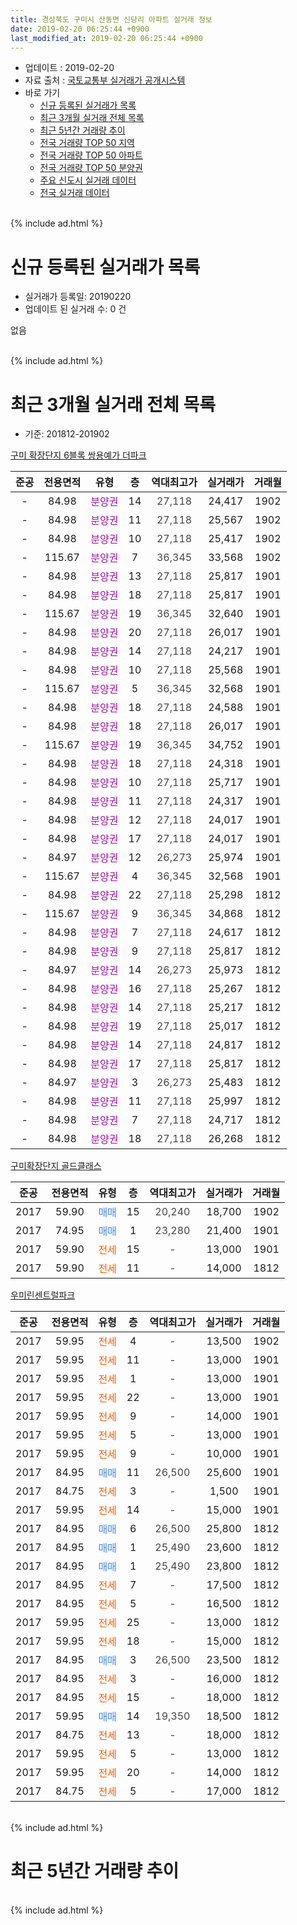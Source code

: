 ```yaml
---
title: 경상북도 구미시 산동면 신당리 아파트 실거래 정보
date: 2019-02-20 06:25:44 +0900
last_modified_at: 2019-02-20 06:25:44 +0900
---
```


* 업데이트 : 2019-02-20
* 자료 출처 : [국토교통부 실거래가 공개시스템](http://rt.molit.go.kr)
* 바로 가기
    * [신규 등록된 실거래가 목록](#신규-등록된-실거래가-목록)
    * [최근 3개월 실거래 전체 목록](#최근-3개월-실거래-전체-목록)
    * [최근 5년간 거래량 추이](#최근-5년간-거래량-추이)
    * [전국 거래량 TOP 50 지역](https://inasie.github.io/apt-trade-info/최근-3개월-전국에서-가장-거래가-많이-발생한-지역)
    * [전국 거래량 TOP 50 아파트](https://inasie.github.io/apt-trade-info/최근-3개월-전국에서-가장-거래가-많이-발생한-아파트)
    * [전국 거래량 TOP 50 분양권](https://inasie.github.io/apt-trade-info/최근-3개월-전국에서-가장-거래가-많이-발생한-분양권)
    * [주요 신도시 실거래 데이터](https://inasie.github.io/apt-trade-info/주요-신도시)
    * [전국 실거래 데이터](https://inasie.github.io/apt-trade-info/전국)
<br>
{% include ad.html %}
<br>

# 신규 등록된 실거래가 목록
* 실거래가 등록일: 20190220
* 업데이트 된 실거래 수: 0 건

없음

<br>
{% include ad.html %}
<br>

# 최근 3개월 실거래 전체 목록
* 기준: 201812-201902


[구미 확장단지 6블록 쌍용예가 더파크](https://search.naver.com/search.naver?query=%EA%B2%BD%EC%83%81%EB%B6%81%EB%8F%84+%EA%B5%AC%EB%AF%B8%EC%8B%9C+%EC%82%B0%EB%8F%99%EB%A9%B4+%EC%8B%A0%EB%8B%B9%EB%A6%AC+%EA%B5%AC%EB%AF%B8+%ED%99%95%EC%9E%A5%EB%8B%A8%EC%A7%80+6%EB%B8%94%EB%A1%9D+%EC%8C%8D%EC%9A%A9%EC%98%88%EA%B0%80+%EB%8D%94%ED%8C%8C%ED%81%AC)

|준공|전용면적|유형|층|역대최고가|실거래가|거래월|
|:---:|:---:|:---:|:---:|:---:|:---:|:---:|
|-|84.98|<span style="color:#9C11A5">분양권</span>|14|<span style="color:#444444">27,118</span>|24,417|1902|
|-|84.98|<span style="color:#9C11A5">분양권</span>|11|<span style="color:#444444">27,118</span>|25,567|1902|
|-|84.98|<span style="color:#9C11A5">분양권</span>|10|<span style="color:#444444">27,118</span>|25,417|1902|
|-|115.67|<span style="color:#9C11A5">분양권</span>|7|<span style="color:#444444">36,345</span>|33,568|1902|
|-|84.98|<span style="color:#9C11A5">분양권</span>|13|<span style="color:#444444">27,118</span>|25,817|1901|
|-|84.98|<span style="color:#9C11A5">분양권</span>|18|<span style="color:#444444">27,118</span>|25,817|1901|
|-|115.67|<span style="color:#9C11A5">분양권</span>|19|<span style="color:#444444">36,345</span>|32,640|1901|
|-|84.98|<span style="color:#9C11A5">분양권</span>|20|<span style="color:#444444">27,118</span>|26,017|1901|
|-|84.98|<span style="color:#9C11A5">분양권</span>|14|<span style="color:#444444">27,118</span>|24,217|1901|
|-|84.98|<span style="color:#9C11A5">분양권</span>|10|<span style="color:#444444">27,118</span>|25,568|1901|
|-|115.67|<span style="color:#9C11A5">분양권</span>|5|<span style="color:#444444">36,345</span>|32,568|1901|
|-|84.98|<span style="color:#9C11A5">분양권</span>|18|<span style="color:#444444">27,118</span>|24,588|1901|
|-|84.98|<span style="color:#9C11A5">분양권</span>|18|<span style="color:#444444">27,118</span>|26,017|1901|
|-|115.67|<span style="color:#9C11A5">분양권</span>|19|<span style="color:#444444">36,345</span>|34,752|1901|
|-|84.98|<span style="color:#9C11A5">분양권</span>|18|<span style="color:#444444">27,118</span>|24,318|1901|
|-|84.98|<span style="color:#9C11A5">분양권</span>|10|<span style="color:#444444">27,118</span>|25,717|1901|
|-|84.98|<span style="color:#9C11A5">분양권</span>|11|<span style="color:#444444">27,118</span>|24,317|1901|
|-|84.98|<span style="color:#9C11A5">분양권</span>|12|<span style="color:#444444">27,118</span>|24,017|1901|
|-|84.98|<span style="color:#9C11A5">분양권</span>|17|<span style="color:#444444">27,118</span>|24,017|1901|
|-|84.97|<span style="color:#9C11A5">분양권</span>|12|<span style="color:#444444">26,273</span>|25,974|1901|
|-|115.67|<span style="color:#9C11A5">분양권</span>|4|<span style="color:#444444">36,345</span>|32,568|1901|
|-|84.98|<span style="color:#9C11A5">분양권</span>|22|<span style="color:#444444">27,118</span>|25,298|1812|
|-|115.67|<span style="color:#9C11A5">분양권</span>|9|<span style="color:#444444">36,345</span>|34,868|1812|
|-|84.98|<span style="color:#9C11A5">분양권</span>|7|<span style="color:#444444">27,118</span>|24,617|1812|
|-|84.98|<span style="color:#9C11A5">분양권</span>|9|<span style="color:#444444">27,118</span>|25,817|1812|
|-|84.97|<span style="color:#9C11A5">분양권</span>|14|<span style="color:#444444">26,273</span>|25,973|1812|
|-|84.98|<span style="color:#9C11A5">분양권</span>|16|<span style="color:#444444">27,118</span>|25,267|1812|
|-|84.98|<span style="color:#9C11A5">분양권</span>|14|<span style="color:#444444">27,118</span>|25,217|1812|
|-|84.98|<span style="color:#9C11A5">분양권</span>|19|<span style="color:#444444">27,118</span>|25,017|1812|
|-|84.98|<span style="color:#9C11A5">분양권</span>|14|<span style="color:#444444">27,118</span>|24,817|1812|
|-|84.98|<span style="color:#9C11A5">분양권</span>|17|<span style="color:#444444">27,118</span>|25,817|1812|
|-|84.97|<span style="color:#9C11A5">분양권</span>|3|<span style="color:#444444">26,273</span>|25,483|1812|
|-|84.98|<span style="color:#9C11A5">분양권</span>|11|<span style="color:#444444">27,118</span>|25,997|1812|
|-|84.98|<span style="color:#9C11A5">분양권</span>|7|<span style="color:#444444">27,118</span>|24,717|1812|
|-|84.98|<span style="color:#9C11A5">분양권</span>|18|<span style="color:#444444">27,118</span>|26,268|1812|

[구미확장단지 골드클래스](https://search.naver.com/search.naver?query=%EA%B2%BD%EC%83%81%EB%B6%81%EB%8F%84+%EA%B5%AC%EB%AF%B8%EC%8B%9C+%EC%82%B0%EB%8F%99%EB%A9%B4+%EC%8B%A0%EB%8B%B9%EB%A6%AC+%EA%B5%AC%EB%AF%B8%ED%99%95%EC%9E%A5%EB%8B%A8%EC%A7%80+%EA%B3%A8%EB%93%9C%ED%81%B4%EB%9E%98%EC%8A%A4)

|준공|전용면적|유형|층|역대최고가|실거래가|거래월|
|:---:|:---:|:---:|:---:|:---:|:---:|:---:|
|2017|59.90|<span style="color:#4285f3">매매</span>|15|<span style="color:#444444">20,240</span>|18,700|1902|
|2017|74.95|<span style="color:#4285f3">매매</span>|1|<span style="color:#444444">23,280</span>|21,400|1901|
|2017|59.90|<span style="color:#ff5a00">전세</span>|15|<span style="color:#444444">-</span>|13,000|1901|
|2017|59.90|<span style="color:#ff5a00">전세</span>|11|<span style="color:#444444">-</span>|14,000|1812|

[우미린센트럴파크](https://search.naver.com/search.naver?query=%EA%B2%BD%EC%83%81%EB%B6%81%EB%8F%84+%EA%B5%AC%EB%AF%B8%EC%8B%9C+%EC%82%B0%EB%8F%99%EB%A9%B4+%EC%8B%A0%EB%8B%B9%EB%A6%AC+%EC%9A%B0%EB%AF%B8%EB%A6%B0%EC%84%BC%ED%8A%B8%EB%9F%B4%ED%8C%8C%ED%81%AC)

|준공|전용면적|유형|층|역대최고가|실거래가|거래월|
|:---:|:---:|:---:|:---:|:---:|:---:|:---:|
|2017|59.95|<span style="color:#ff5a00">전세</span>|4|<span style="color:#444444">-</span>|13,500|1902|
|2017|59.95|<span style="color:#ff5a00">전세</span>|11|<span style="color:#444444">-</span>|13,000|1901|
|2017|59.95|<span style="color:#ff5a00">전세</span>|1|<span style="color:#444444">-</span>|13,000|1901|
|2017|59.95|<span style="color:#ff5a00">전세</span>|22|<span style="color:#444444">-</span>|13,000|1901|
|2017|59.95|<span style="color:#ff5a00">전세</span>|9|<span style="color:#444444">-</span>|14,000|1901|
|2017|59.95|<span style="color:#ff5a00">전세</span>|5|<span style="color:#444444">-</span>|13,000|1901|
|2017|59.95|<span style="color:#ff5a00">전세</span>|9|<span style="color:#444444">-</span>|10,000|1901|
|2017|84.95|<span style="color:#4285f3">매매</span>|11|<span style="color:#444444">26,500</span>|25,600|1901|
|2017|84.75|<span style="color:#ff5a00">전세</span>|3|<span style="color:#444444">-</span>|1,500|1901|
|2017|59.95|<span style="color:#ff5a00">전세</span>|14|<span style="color:#444444">-</span>|15,000|1901|
|2017|84.95|<span style="color:#4285f3">매매</span>|6|<span style="color:#444444">26,500</span>|25,800|1812|
|2017|84.95|<span style="color:#4285f3">매매</span>|1|<span style="color:#444444">25,490</span>|23,600|1812|
|2017|84.95|<span style="color:#4285f3">매매</span>|1|<span style="color:#444444">25,490</span>|23,800|1812|
|2017|84.95|<span style="color:#ff5a00">전세</span>|7|<span style="color:#444444">-</span>|17,500|1812|
|2017|84.95|<span style="color:#ff5a00">전세</span>|5|<span style="color:#444444">-</span>|16,500|1812|
|2017|59.95|<span style="color:#ff5a00">전세</span>|25|<span style="color:#444444">-</span>|13,000|1812|
|2017|59.95|<span style="color:#ff5a00">전세</span>|18|<span style="color:#444444">-</span>|15,000|1812|
|2017|84.95|<span style="color:#4285f3">매매</span>|3|<span style="color:#444444">26,500</span>|23,500|1812|
|2017|84.95|<span style="color:#ff5a00">전세</span>|3|<span style="color:#444444">-</span>|16,000|1812|
|2017|84.95|<span style="color:#ff5a00">전세</span>|15|<span style="color:#444444">-</span>|18,000|1812|
|2017|59.95|<span style="color:#4285f3">매매</span>|14|<span style="color:#444444">19,350</span>|18,500|1812|
|2017|84.75|<span style="color:#ff5a00">전세</span>|13|<span style="color:#444444">-</span>|18,000|1812|
|2017|59.95|<span style="color:#ff5a00">전세</span>|5|<span style="color:#444444">-</span>|13,000|1812|
|2017|59.95|<span style="color:#ff5a00">전세</span>|20|<span style="color:#444444">-</span>|14,000|1812|
|2017|84.75|<span style="color:#ff5a00">전세</span>|5|<span style="color:#444444">-</span>|17,000|1812|


<br>
{% include ad.html %}
<br>

# 최근 5년간 거래량 추이


<div style="width:100%;">
    <canvas id="deal_progress" height="200"></canvas>
</div>

<script>
new Chart(document.getElementById("deal_progress"), {
    type: 'line',
    data: {
        labels: ['201402','201403','201404','201405','201406','201407','201408','201409','201410','201411','201412','201501','201502','201503','201504','201505','201506','201507','201508','201509','201510','201511','201512','201601','201602','201603','201604','201605','201606','201607','201608','201609','201610','201611','201612','201701','201702','201703','201704','201705','201706','201707','201708','201709','201710','201711','201712','201801','201802','201803','201804','201805','201806','201807','201808','201809','201810','201811','201812','201901','201902'],
        datasets: [{
            label: '매매',
            pointRadius: 1,
            data: [0, 0, 0, 0, 0, 0, 0, 0, 0, 0, 0, 0, 0, 0, 0, 0, 0, 0, 0, 0, 0, 0, 0, 0, 0, 0, 0, 0, 0, 0, 0, 0, 0, 0, 0, 0, 0, 0, 0, 0, 0, 2, 0, 0, 1, 5, 2, 68, 57, 34, 14, 24, 12, 12, 9, 14, 14, 8, 19, 19, 5],
            borderColor: "rgba(255, 201, 14, 1)",
            backgroundColor: "rgba(255, 201, 14, 0.5)",
            fill: false,
            lineTension: 0
        },{
            label: '전월세',
            pointRadius: 1,
            data: [0, 0, 0, 0, 0, 0, 0, 0, 0, 0, 0, 0, 0, 0, 0, 0, 0, 0, 0, 0, 0, 0, 0, 0, 0, 0, 0, 0, 0, 0, 0, 0, 0, 0, 0, 0, 1, 9, 11, 20, 30, 42, 53, 66, 43, 55, 46, 57, 31, 13, 6, 4, 10, 9, 3, 4, 5, 5, 11, 9, 1],
            borderColor: "rgba(0, 141, 185, 1)",
            backgroundColor: "rgba(0, 141, 185, 0.5)",
            fill: false,
            lineTension: 0
        }
        ]
    },
    options: {
        responsive: true,
        title: {
            display: false
        },
        tooltips: {
            mode: 'index',
            intersect: false
        },
        hover: {
            mode: 'nearest',
            intersect: true
        },
        scales: {
            xAxes: [{
                display: true,
                scaleLabel: {
                    display: true,
                    labelString: '년/월'
                }
            }],
            yAxes: [{
                display: true,
                ticks: {
                    suggestedMin: 0,
                },
                scaleLabel: {
                    display: true,
                    labelString: '실거래 수'
                }
            }]
        }
    }
});

</script>


<br>
{% include ad.html %}
<br>

